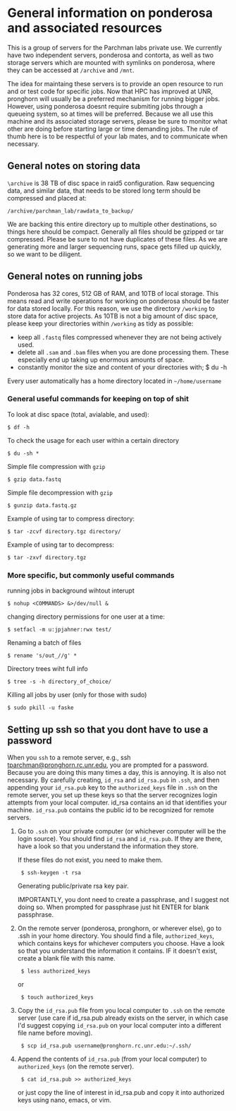 # General information on ponderosa and associated resources

This is a group of servers for the Parchman labs private use. We currently have two independent servers, ponderosa and contorta, as well as two storage servers which are mounted with symlinks on ponderosa, where they can be accessed at `/archive` and `/mnt`.

The idea for maintaing these servers is to provide an open resource to run and or test code for specific jobs. Now that HPC has improved at UNR, pronghorn will usually be a preferred mechanism for running bigger jobs. However, using ponderosa doesnt require submiting jobs through a queueing system, so at times will be preferred. Because we all use this machine and its associated storage servers, please be sure to monitor what other are doing before starting large or time demanding jobs. The rule of thumb here is to be respectful of your lab mates, and to communicate when necessary.

## General notes on storing data

`\archive` is 38 TB of disc space in raid5 configuration. Raw sequencing data, and similar data, that needs to be stored long term should be compressed and placed at:

    /archive/parchman_lab/rawdata_to_backup/

We are backing this entire directory up to multiple other destinations, so things here should be compact. Generally all files should be gzipped or tar compressed. Please be sure to not have duplicates of these files. As we are generating more and larger sequencing runs, space gets filled up quickly, so we want to be diligent.

## General notes on running jobs

Ponderosa has 32 cores, 512 GB of RAM, and 10TB of local storage. This means read and write operations for working on ponderosa should be faster for data stored locally. For this reason, we use the directory `/working` to store data for active projects. As 10TB is not a big amount of disc space, please keep your directories within `/working` as tidy as possible:

- keep all `.fastq` files compressed whenever they are not being actively used.
- delete all `.sam` and `.bam` files when you are done processing them. These especially end up taking up enormous amounts of space.
- constantly monitor the size and content of your directories with;
    $ du -h

Every user automatically has a home directory located in `~/home/username`

### General useful commands for keeping on top of shit

To look at disc space (total, avialable, and used):

    $ df -h

To check the usage for each user within a certain directory

    $ du -sh *

Simple file compression with `gzip`

    $ gzip data.fastq

Simple file decompression with `gzip`

    $ gunzip data.fastq.gz

Example of using tar to compress directory:

    $ tar -zcvf directory.tgz directory/

Example of using tar to decompress:

    $ tar -zxvf directory.tgz

### More specific, but commonly useful commands

running jobs in background wihtout interupt
    
    $ nohup <COMMANDS> &>/dev/null &
    
changing directory permissions for one user at a time:

    $ setfacl -m u:jpjahner:rwx test/

Renaming a batch of files

    $ rename 's/out_//g' *

Directory trees wiht full info

    $ tree -s -h directory_of_choice/

Killing all jobs by user (only for those with sudo)
    
    $ sudo pkill -u faske

## Setting up ssh so that you dont have to use a password

When you `ssh` to a remote server, e.g., ssh tparchman@pronghorn.rc.unr.edu, you are prompted for a password. Because you are doing this many times a day, this is annoying. It is also not necessary. By carefully creating, `id_rsa` and `id_rsa.pub` in `.ssh`, and then appending your `id_rsa.pub` key to the `authorized_keys` file in `.ssh` on the remote server, you set up these keys so that the server recognizes login attempts from your local computer. id_rsa contains an id that identifies your machine. `id_rsa.pub` contains the public id to be recognized for remote servers.

1. Go to `.ssh` on your private computer (or whichever computer will be the login source). You should find `id_rsa` and `id_rsa.pub`. If they are there, have a look so that you understand the information they store.

	If these files do not exist, you need to make them.

	    $ ssh-keygen -t rsa

	Generating public/private rsa key pair. 

	IMPORTANTLY, you dont need to create a passphrase, and I suggest not doing so. When prompted for passphrase just hit ENTER for blank passphrase.

2. On the remote server (ponderosa, pronghorn, or wherever else), go to .ssh in your home directory. You should find a file, `authorized_keys`, which contains keys for whichever computers you choose. Have a look so that you understand the information it contains. IF it doesn't exist, create a blank file with this name.


	    $ less authorized_keys
	
    or
    
	    $ touch authorized_keys

3. Copy the `id_rsa.pub` file from you local computer to `.ssh` on the remote server (use care if id_rsa.pub already exists on the server, in which case I'd suggest copying `id_rsa.pub` on your local computer into a different file name before moving).

	    $ scp id_rsa.pub username@pronghorn.rc.unr.edu:~/.ssh/

4. Append the contents of `id_rsa.pub` (from your local computer) to `authorized_keys` (on the remote server).

	    $ cat id_rsa.pub >> authorized_keys

	or just copy the line of interest in id_rsa.pub and copy it into authorized keys using nano, emacs, or vim.

